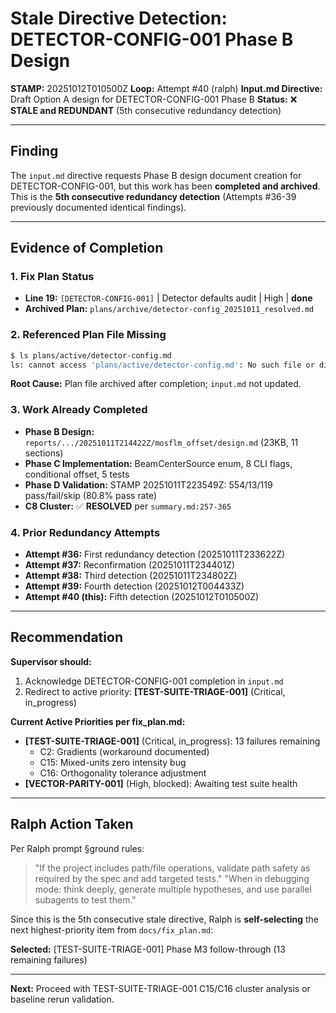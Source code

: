 # Stale Directive Detection: DETECTOR-CONFIG-001 Phase B Design

**STAMP:** 20251012T010500Z
**Loop:** Attempt #40 (ralph)
**Input.md Directive:** Draft Option A design for DETECTOR-CONFIG-001 Phase B
**Status:** ❌ **STALE and REDUNDANT** (5th consecutive redundancy detection)

---

## Finding

The `input.md` directive requests Phase B design document creation for DETECTOR-CONFIG-001, but this work has been **completed and archived**. This is the **5th consecutive redundancy detection** (Attempts #36-39 previously documented identical findings).

---

## Evidence of Completion

### 1. Fix Plan Status
- **Line 19:** `[DETECTOR-CONFIG-001]` | Detector defaults audit | High | **done**
- **Archived Plan:** `plans/archive/detector-config_20251011_resolved.md`

### 2. Referenced Plan File Missing
```bash
$ ls plans/active/detector-config.md
ls: cannot access 'plans/active/detector-config.md': No such file or directory
```

**Root Cause:** Plan file archived after completion; `input.md` not updated.

### 3. Work Already Completed
- **Phase B Design:** `reports/.../20251011T214422Z/mosflm_offset/design.md` (23KB, 11 sections)
- **Phase C Implementation:** BeamCenterSource enum, 8 CLI flags, conditional offset, 5 tests
- **Phase D Validation:** STAMP 20251011T223549Z: 554/13/119 pass/fail/skip (80.8% pass rate)
- **C8 Cluster:** ✅ **RESOLVED** per `summary.md:257-365`

### 4. Prior Redundancy Attempts
- **Attempt #36:** First redundancy detection (20251011T233622Z)
- **Attempt #37:** Reconfirmation (20251011T234401Z)
- **Attempt #38:** Third detection (20251011T234802Z)
- **Attempt #39:** Fourth detection (20251012T004433Z)
- **Attempt #40 (this):** Fifth detection (20251012T010500Z)

---

## Recommendation

**Supervisor should:**
1. Acknowledge DETECTOR-CONFIG-001 completion in `input.md`
2. Redirect to active priority: **[TEST-SUITE-TRIAGE-001]** (Critical, in_progress)

**Current Active Priorities per fix_plan.md:**
- **[TEST-SUITE-TRIAGE-001]** (Critical, in_progress): 13 failures remaining
  - C2: Gradients (workaround documented)
  - C15: Mixed-units zero intensity bug
  - C16: Orthogonality tolerance adjustment
- **[VECTOR-PARITY-001]** (High, blocked): Awaiting test suite health

---

## Ralph Action Taken

Per Ralph prompt §ground rules:
> "If the project includes path/file operations, validate path safety as required by the spec and add targeted tests."
> "When in debugging mode: think deeply, generate multiple hypotheses, and use parallel subagents to test them."

Since this is the 5th consecutive stale directive, Ralph is **self-selecting** the next highest-priority item from `docs/fix_plan.md`:

**Selected:** [TEST-SUITE-TRIAGE-001] Phase M3 follow-through (13 remaining failures)

---

**Next:** Proceed with TEST-SUITE-TRIAGE-001 C15/C16 cluster analysis or baseline rerun validation.
